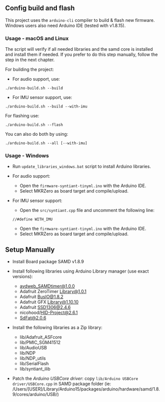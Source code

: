## Config build and flash

This project uses the `arduino-cli` compiler to build & flash new firmware. Windows users also need Arduino IDE (tested with v1.8.15).


### Usage - macOS and Linux

The script will verify if all needed libraries and the samd core is installed and install them if needed. If you prefer to do this 
step manually, follow the step in the next chapter.

For building the project:

* For audio support, use:
```
./arduino-build.sh --build
```

* For IMU sensor support, use:
```
./arduino-build.sh --build --with-imu
```


For flashing use:

```
./arduino-build.sh --flash
```


You can also do both by using:
```
./arduino-build.sh --all [--with-imu]
```


### Usage - Windows

* Run `update_libraries_windows.bat` script to install Arduino libraries.

* For audio support:

    * Open the `firmware-syntiant-tinyml.ino` with the Arduino IDE.
    * Select MKRZero as board target and compile/upload.

* For IMU sensor support:
    * Open the `src/syntiant.cpp` file and uncomment the following line:
    ```
    //#define WITH_IMU
    ```
    * Open the `firmware-syntiant-tinyml.ino` with the Arduino IDE.
    * Select MKRZero as board target and compile/upload.


## Setup Manually

* Install Board package SAMD v1.8.9

* Install following libraries using Arduino Library manager (use exact versions):
    * avdweb_SAMDtimer@1.0.0
    * Adafruit ZeroTimer Library@1.0.1
    * Adafruit BusIO@1.8.2
    * Adafruit GFX Library@1.10.10
    * Adafruit SSD1306@2.4.6
    * nicohood/HID-Project@2.6.1
    * SdFat@2.0.6

* Install the following libraries as a Zip library:
    * lib/Adafruit_ASFcore
    * lib/PMIC_SGM41512
    * lib/AudioUSB
    * lib/NDP
    * lib/NDP_utils
    * lib/SerialFlash
    * lib/syntiant_ilib

* Patch the _Arduino USBCore driver_: copy `lib/Arduino USBCore driver/USBCore.cpp` in SAMD package folder (ie: /Users/[USER]/Library/Arduino15/packages/arduino/hardware/samd/1.8.9/cores/arduino/USB/)
